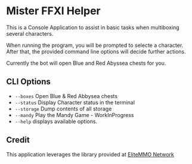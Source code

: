 # Mister FFXI Helper

This is a Console Application to assist in basic tasks when multiboxing several characters.

When running the program, you will be prompted to selecte a character.  After that, the provided command line options will decide further actions.

Currently the bot will open Blue and Red Abyssea chests for you.

## CLI Options
* `--boxes`  Open Blue & Red Abbysea chests
* `--status` Display Character status in the terminal
* `--storage` Dump contents of all storage
* `--mandy` Play the Mandy Game - WorkInProgress
* `--help` displays available options.





## Credit
This application leverages the library provided at [EliteMMO Network](https://www.elitemmonetwork.com/)
